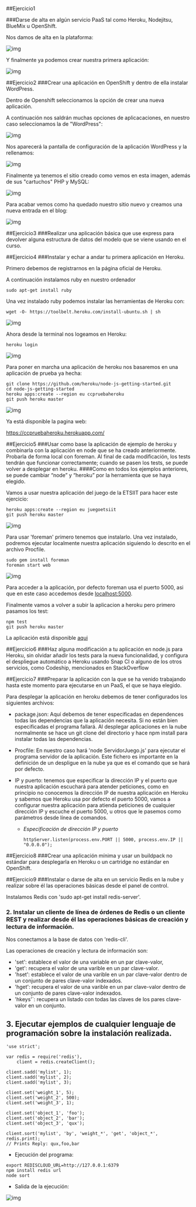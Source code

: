 ##Ejercicio1

###Darse de alta en algún servicio PaaS tal como Heroku, Nodejitsu, BlueMix u OpenShift.

Nos damos de alta en la plataforma:

![img](https://dl.dropboxusercontent.com/s/kwmabhuvi85iveq/openshift.png?dl=0)

Y finalmente ya podemos crear nuestra primera aplicación:

![img](https://dl.dropboxusercontent.com/s/tifjoc6tdobo0oa/openshift2.png?dl=0)
 

##Ejercicio2
###Crear una aplicación en OpenShift y dentro de ella instalar WordPress. 

Dentro de Openshift seleccionamos la opción de crear una nueva aplicación. 

A continuación nos saldrán muchas opciones de aplicacaciones, en nuestro caso seleccionamos la de "WordPress":

![img](https://dl.dropboxusercontent.com/s/efx1axwkz7242sg/wordPress.png?dl=0)

Nos aparecerá la pantalla de configuración de la aplicación WordPress y la rellenamos:

![img](https://dl.dropboxusercontent.com/s/6pa0lx6fjmi3jds/wordpress2.png?dl=0)

Finalmente ya tenemos el sitio creado como vemos en esta imagen, además de sus "cartuchos" PHP y MySQL:

![img](https://dl.dropboxusercontent.com/s/vtnrn1ogsnlqld2/wordPress3.png?dl=0)

Para acabar vemos como ha quedado nuestro sitio nuevo y creamos una nueva entrada en el blog:

![img](https://dl.dropboxusercontent.com/s/qvc2lldwzb6xsex/wordPress4.png?dl=0)



##Ejercicio3
###Realizar una aplicación básica que use express para devolver alguna estructura de datos del modelo que se viene usando en el curso.



##Ejercicio4
###Instalar y echar a andar tu primera aplicación en Heroku.

Primero debemos de registrarnos en la página oficial de Heroku.

A continuación instalamos ruby en nuestro ordenador

```
sudo apt-get install ruby
```

Una vez instalado ruby podemos instalar las herramientas de Heroku con:

```
wget -O- https://toolbelt.heroku.com/install-ubuntu.sh | sh
```

![img](https://dl.dropboxusercontent.com/s/z6knsznso75dm33/heroku.png?dl=0)


Ahora desde la terminal nos logeamos en Heroku:

```
heroku login
```

![img](https://dl.dropboxusercontent.com/s/oxbjhrfu7hd5fa2/heroku2.png?dl=0)


Para poner en marcha una aplicación de heroku nos basaremos en una aplicación de prueba ya hecha:

```
git clone https://github.com/heroku/node-js-getting-started.git
cd node-js-getting-started
heroku apps:create --region eu ccpruebaheroku
git push heroku master
```

![img](https://dl.dropboxusercontent.com/s/9sooohbetrn5pni/heroku3.png?dl=0)

Ya está disponible la pagina web:

https://ccpruebaheroku.herokuapp.com/

##Ejercicio5
###Usar como base la aplicación de ejemplo de heroku y combinarla con la aplicación en node que se ha creado anteriormente. Probarla de forma local con foreman. Al final de cada modificación, los tests tendrán que funcionar correctamente; cuando se pasen los tests, se puede volver a desplegar en heroku.
####Como en todos los ejemplos anteriores, se puede cambiar “node” y “heroku” por la herramienta que se haya elegido.

Vamos a usar nuestra aplicación del juego de la ETSIIT para hacer este ejercicio:

```
heroku apps:create --region eu juegoetsiit
git push heroku master
```

![img](https://dl.dropboxusercontent.com/s/ixfbnjo47tdgxaj/despligue.png?dl=0)


Para usar 'foreman' primero tenemos que instalarlo. Una vez instalado, podremos ejecutar localmente nuestra aplicación siguiendo lo descrito en el archivo Procfile.

```
sudo gem install foreman
foreman start web
```

![img](https://dl.dropboxusercontent.com/s/f5102ziwnjtmqg1/foreman.png?dl=0)

Para acceder a la aplicación, por defecto foreman usa el puerto 5000, asi que en este caso accedemos desde [localhost:5000](localhost:5000).

Finalmente vamos a volver a subir la aplicacion a heroku pero primero pasamos los test:

```
npm test
git push heroku master
```

La aplicación está disponible [aqui](https://juegoetsiit.herokuapp.com/)

##Ejercicio6
###Haz alguna modificación a tu aplicación en node.js para Heroku, sin olvidar añadir los tests para la nueva funcionalidad, y configura el despliegue automático a Heroku usando Snap CI o alguno de los otros servicios, como Codeship, mencionados en StackOverflow


##Ejercicio7
###Preparar la aplicación con la que se ha venido trabajando hasta este momento para ejecutarse en un PaaS, el que se haya elegido. 

Para desplegar la aplicación en heroku debemos de tener configurados los siguientes archivos:

- package.json: Aquí debemos de tener especificadas en dependences todas las dependencias que la aplicación necesita. Si no están bien especificadas el programa fallará. Al desplegar aplicaciones en la nube normalmente se hace un git clone del directorio y hace npm install para instalar todas las dependencias.

- Procfile: En nuestro caso hará 'node ServidorJuego.js' para ejecutar el programa servidor de la aplicación. Este fichero es importante en la definición de un despligue en la nube ya que es el comando que se hará por defecto.

- IP y puerto: tenemos que especificar la dirección IP y el puerto que nuestra aplicación escuchará para atender peticiones, como en principio no conocemos la dirección IP de nuestra aplicación en Heroku y sabemos que Heroku usa por defecto el puerto 5000, vamos a configurar nuestra aplicación para atienda peticiones de cualquier dirección IP y escuche el puerto 5000, u otros que le pasemos como parámetros desde línea de comandos.

  - _Especificación de dirección IP y puerto_

    ```
    httpServer.listen(process.env.PORT || 5000, process.env.IP || "0.0.0.0");
    ```

##Ejercicio8
###Crear una aplicación mínima y usar un buildpack no estándar para desplegarla en Heroku o un cartridge no estándar en OpenShift.




##Ejercicio9
###Instalar o darse de alta en un servicio Redis en la nube y realizar sobre él las operaciones básicas desde el panel de control.

Instalamos Redis con 'sudo apt-get install redis-server'.

### 2. Instalar un cliente de línea de órdenes de Redis o un cliente REST y realizar desde él las operaciones básicas de creación y lectura de información.

Nos conectamos a la base de datos con 'redis-cli'.

Las operaciones de creación y lectura de información son:
- 'set': establece el valor de una variable en un par clave-valor,
- 'get': recupera el valor de una varible en un par clave-valor.
- 'hset': establece el valor de una varible en un par clave-valor dentro de un conjunto de pares clave-valor indexados.
- 'hget': recupera el valor de una varible en un par clave-valor dentro de un conjunto de pares clave-valor indexados.
- 'hkeys'`: recupera un listado con todas las claves de los pares clave-valor en un conjunto.

## 3. Ejecutar ejemplos de cualquier lenguaje de programación sobre la instalación realizada.

```
'use strict';

var redis = require('redis'),
    client = redis.createClient();

client.sadd('mylist', 1);
client.sadd('mylist', 2);
client.sadd('mylist', 3);

client.set('weight_1', 5);
client.set('weight_2', 500);
client.set('weight_3', 1);

client.set('object_1', 'foo');
client.set('object_2', 'bar');
client.set('object_3', 'qux');

client.sort('mylist', 'by', 'weight_*', 'get', 'object_*', redis.print);
// Prints Reply: qux,foo,bar
```

- Ejecución del programa:

```
export REDISCLOUD_URL=http://127.0.0.1:6379
npm install redis url
node sort
```

- Salida de la ejecución:

![img](https://dl.dropboxusercontent.com/s/dwlg5dhpv3zerb8/redis.png?dl=0)
